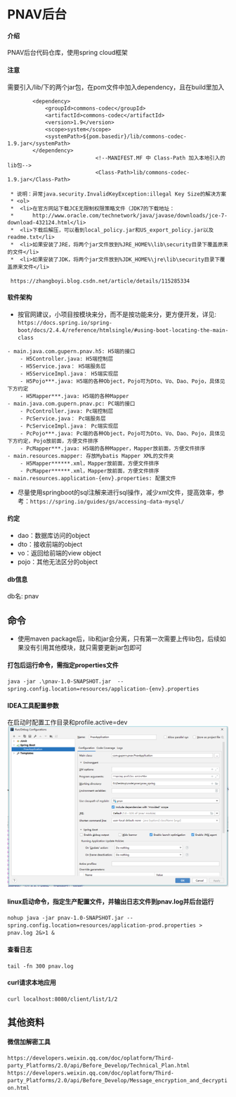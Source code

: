 # PNAV后台

#### 介绍
PNAV后台代码仓库，使用spring cloud框架

#### 注意
需要引入/lib/下的两个jar包，在pom文件中加入dependency，且在build里加入
```
		<dependency>
			<groupId>commons-codec</groupId>
			<artifactId>commons-codec</artifactId>
			<version>1.9</version>
			<scope>system</scope>
			<systemPath>${pom.basedir}/lib/commons-codec-1.9.jar</systemPath>
		</dependency>
							<!--MANIFEST.MF 中 Class-Path 加入本地引入的lib包-->
							<Class-Path>lib/commons-codec-1.9.jar</Class-Path>

 * 说明：异常java.security.InvalidKeyException:illegal Key Size的解决方案
 * <ol>
 * 	<li>在官方网站下载JCE无限制权限策略文件（JDK7的下载地址：
 *      http://www.oracle.com/technetwork/java/javase/downloads/jce-7-download-432124.html</li>
 * 	<li>下载后解压，可以看到local_policy.jar和US_export_policy.jar以及readme.txt</li>
 * 	<li>如果安装了JRE，将两个jar文件放到%JRE_HOME%\lib\security目录下覆盖原来的文件</li>
 * 	<li>如果安装了JDK，将两个jar文件放到%JDK_HOME%\jre\lib\security目录下覆盖原来文件</li>
 
 https://zhangboyi.blog.csdn.net/article/details/115285334
```
#### 软件架构
- 按官网建议，小项目按模块来分，而不是按功能来分，更方便开发，详见: `https://docs.spring.io/spring-boot/docs/2.4.4/reference/htmlsingle/#using-boot-locating-the-main-class`
```
- main.java.com.gupern.pnav.h5: H5端的接口
    - H5Controller.java: H5端控制层
    - H5Service.java： H5端服务层
    - H5ServiceImpl.java： H5端实现层
    - H5Pojo***.java: H5端的各种Object，Pojo可为Dto、Vo、Dao、Pojo，具体见下方约定
    - H5Mapper***.java: H5端的各种Mapper
- main.java.com.gupern.pnav.pc: PC端的接口
    - PcController.java: Pc端控制层
    - PcService.java： Pc端服务层
    - PcServiceImpl.java： Pc端实现层
    - PcPojo***.java: Pc端的各种Object，Pojo可为Dto、Vo、Dao、Pojo，具体见下方约定，Pojo放前面，方便文件排序
    - PcMapper***.java: H5端的各种Mapper，Mapper放前面，方便文件排序
- main.resources.mapper: 存放Mybatis Mapper XML的文件夹
    - H5Mapper******.xml，Mapper放前面，方便文件排序
    - PcMapper******.xml，Mapper放前面，方便文件排序
- main.resources.application-{env}.properties: 配置文件
```

- 尽量使用springboot的sql注解来进行sql操作，减少xml文件，提高效率，参考：`https://spring.io/guides/gs/accessing-data-mysql/`

#### 约定
- dao：数据库访问的object
- dto：接收前端的object
- vo：返回给前端的view object
- pojo：其他无法区分的object

#### db信息
db名: pnav

## 命令
- 使用maven package后，lib和jar会分离，只有第一次需要上传lib包，后续如果没有引用其他模块，就只需要更新jar包即可

#### 打包后运行命令，需指定properties文件
`java -jar .\pnav-1.0-SNAPSHOT.jar  --spring.config.location=resources/application-{env}.properties`
#### IDEA工具配置参数
在启动时配置工作目录和profile.active=dev
![idea配置图片](doc/idea-config.png)
#### linux启动命令，指定生产配置文件，并输出日志文件到pnav.log并后台运行
`nohup java -jar pnav-1.0-SNAPSHOT.jar --spring.config.location=resources/application-prod.properties > pnav.log 2&>1 &`
#### 查看日志
`tail -fn 300 pnav.log`
#### curl请求本地应用
`curl localhost:8080/client/list/1/2`



## 其他资料
#### 微信加解密工具
`https://developers.weixin.qq.com/doc/oplatform/Third-party_Platforms/2.0/api/Before_Develop/Technical_Plan.html`
`https://developers.weixin.qq.com/doc/oplatform/Third-party_Platforms/2.0/api/Before_Develop/Message_encryption_and_decryption.html`